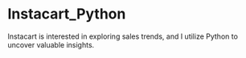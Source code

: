 # Instacart_Python
Instacart is interested in exploring sales trends, and I utilize Python to uncover valuable insights.
